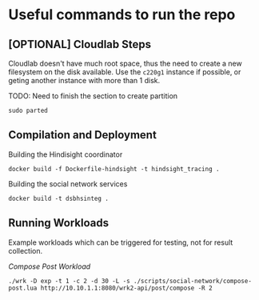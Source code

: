 # Useful commands to run the repo

## [OPTIONAL] Cloudlab Steps

Cloudlab doesn't have much root space, thus the need to create a new filesystem on the disk available. Use the `c220g1` instance if possible, or geting another instance with more than 1 disk. 

TODO: Need to finish the section to create partition

```
sudo parted 
```



## Compilation and Deployment

Building the Hindisight coordinator

```
docker build -f Dockerfile-hindsight -t hindsight_tracing .
```

Building the social network services
```
docker build -t dsbhsinteg .
```


## Running Workloads

Example workloads which can be triggered for testing, not for result collection.

*Compose Post Workload*
```
./wrk -D exp -t 1 -c 2 -d 30 -L -s ./scripts/social-network/compose-post.lua http://10.10.1.1:8080/wrk2-api/post/compose -R 2
```
